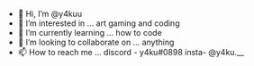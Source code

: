 - 👋 Hi, I’m @y4kuu
- 👀 I’m interested in ... art gaming and coding
- 🌱 I’m currently learning ... how to code
- 💞️ I’m looking to collaborate on ... anything
- 📫 How to reach me ...
discord - y4ku#0898 insta- @y4ku.__
<!---
y4kuu/y4kuu is a ✨ special ✨ repository because its `README.md` (this file) appears on your GitHub profile.
You can click the Preview link to take a look at your changes.
--->

